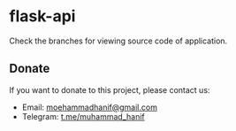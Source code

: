 # flask-api

Check the branches for viewing source code of application.

## Donate

If you want to donate to this project, please contact us:

- Email: moehammadhanif@gmail.com
- Telegram: [t.me/muhammad_hanif](https://t.me/muhammad_hanif)
